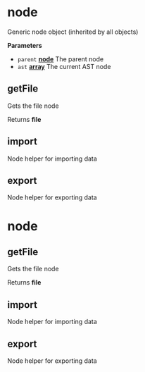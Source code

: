 <!-- Generated by documentation.js. Update this documentation by updating the source code. -->

# node

Generic node object (inherited by all objects)

**Parameters**

-   `parent` **[node](#node)** The parent node
-   `ast` **[array](https://developer.mozilla.org/en-US/docs/Web/JavaScript/Reference/Global_Objects/Array)** The current AST node

## getFile

Gets the file node

Returns **file** 

## import

Node helper for importing data

## export

Node helper for exporting data

# node

## getFile

Gets the file node

Returns **file** 

## import

Node helper for importing data

## export

Node helper for exporting data
